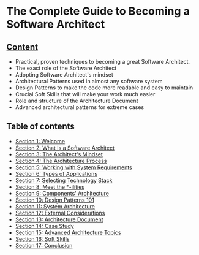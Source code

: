 # The Complete Guide to Becoming a Software Architect

## [Content](https://www.udemy.com/course/the-complete-guide-to-becoming-a-software-architect/)

- Practical, proven techniques to becoming a great Software Architect.
- The exact role of the Software Architect
- Adopting Software Architect's mindset
- Architectural Patterns used in almost any software system
- Design Patterns to make the code more readable and easy to maintain
- Crucial Soft Skills that will make your work much easier
- Role and structure of the Architecture Document
- Advanced architectural patterns for extreme cases

## Table of contents

- [Section 1: Welcome](Section%201/README.md)
- [Section 2: What Is a Software Architect](Section%202/README.md)
- [Section 3: The Architect's Mindset](Section%203/README.md)
- [Section 4: The Architecture Process](Section%204/README.md)
- [Section 5: Working with System Requirements](Section%205/README.md)
- [Section 6: Types of Applications](Section%206/README.md)
- [Section 7: Selecting Technology Stack](Section%207/README.md)
- [Section 8: Meet the *-ilities](Section%208/README.md)
- [Section 9: Components' Architecture](Section%209/README.md)
- [Section 10: Design Patterns 101](Section%2010/README.md)
- [Section 11: System Architecture](Section%2011/README.md)
- [Section 12: External Considerations](Section%2012/README.md)
- [Section 13: Architecture Document](Section%2013/README.md)
- [Section 14: Case Study](Section%2014/README.md)
- [Section 15: Advanced Architecture Topics](Section%2015/README.md)
- [Section 16: Soft Skills](Section%2016/README.md)
- [Section 17: Conclusion](Section%2017/README.md)

